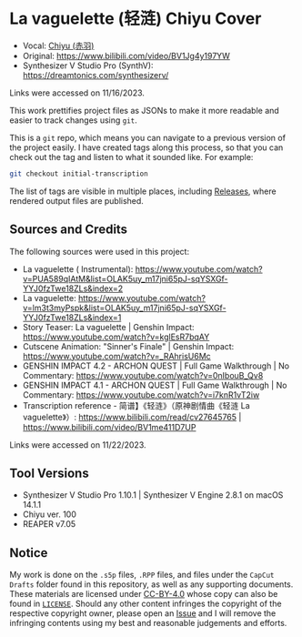 # La vaguelette (轻涟) Chiyu Cover

* Vocal: [Chiyu (赤羽)](https://synthv.fandom.com/wiki/Chiyu)
* Original: https://www.bilibili.com/video/BV1Jg4y197YW
* Synthesizer V Studio Pro (SynthV): https://dreamtonics.com/synthesizerv/

Links were accessed on 11/16/2023.

This work prettifies project files as JSONs to make it more readable and easier to track changes using `git`.

This is a `git` repo, which means you can navigate to a previous version of the project easily.
I have created tags along this process, so that you can check out the tag and listen to what it sounded like.
For example:

```bash
git checkout initial-transcription
```

The list of tags are visible in multiple places, including
[Releases](https://github.com/iluminar-yi/la-vaguelette-synthv-cover/releases),
where rendered output files are published.

## Sources and Credits

The following sources were used in this project:

* La vaguelette (
  Instrumental): https://www.youtube.com/watch?v=PUA589qIAtM&list=OLAK5uy_m17jni65pJ-sqYSXGf-YYJ0fzTwe18ZLs&index=2
* La vaguelette: https://www.youtube.com/watch?v=lm3t3myPspk&list=OLAK5uy_m17jni65pJ-sqYSXGf-YYJ0fzTwe18ZLs&index=1
* Story Teaser: La vaguelette | Genshin Impact: https://www.youtube.com/watch?v=kglEsR7bqAY
* Cutscene Animation: "Sinner's Finale" | Genshin Impact: https://www.youtube.com/watch?v=_RAhrisU6Mc
* GENSHIN IMPACT 4.2 - ARCHON QUEST | Full Game Walkthrough | No Commentary: https://www.youtube.com/watch?v=0nIbouB_Qv8
* GENSHIN IMPACT 4.1 - ARCHON QUEST | Full Game Walkthrough | No Commentary: https://www.youtube.com/watch?v=i7knR1vT2iw
* Transcription reference - 简谱】《轻涟》（原神剧情曲《轻涟 La
  vaguelette》）: https://www.bilibili.com/read/cv27645765 | https://www.bilibili.com/video/BV1me411D7UP

Links were accessed on 11/22/2023.

## Tool Versions

* Synthesizer V Studio Pro 1.10.1 | Synthesizer V Engine 2.8.1 on macOS 14.1.1
* Chiyu ver. 100
* REAPER v7.05

## Notice

My work is done on the `.s5p` files, `.RPP` files, and files under the `CapCut Drafts` folder found in this repository,
as well as any supporting documents. These materials are licensed
under [CC-BY-4.0](https://creativecommons.org/licenses/by/4.0/)
whose copy can also be found in [`LICENSE`](/LICENSE). Should any other content infringes the copyright of the
respective copyright owner,
please open an [Issue](https://github.com/iluminar-yi/synthv-song-template/issues) and I will remove the
infringing contents using my best and reasonable judgements and efforts.
